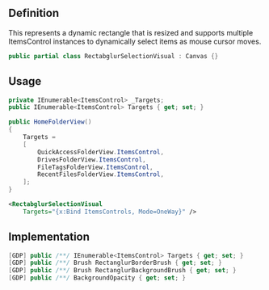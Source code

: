 ## Definition

This represents a dynamic rectangle that is resized and supports multiple ItemsControl instances to dynamically select items as mouse cursor moves.

```c#
public partial class RectabglurSelectionVisual : Canvas {}
```

## Usage

```c#
private IEnumerable<ItemsControl> _Targets;
public IEnumerable<ItemsControl> Targets { get; set; }

public HomeFolderView()
{
    Targets =
    [
        QuickAccessFolderView.ItemsControl,
        DrivesFolderView.ItemsControl,
        FileTagsFolderView.ItemsControl,
        RecentFilesFolderView.ItemsControl,
    ];
}
```
```xml
<RectabglurSelectionVisual
    Targets="{x:Bind ItemsControls, Mode=OneWay}" />
```

## Implementation


```c#
[GDP] public /**/ IEnumerable<ItemsControl> Targets { get; set; }
[GDP] public /**/ Brush RectanglurBorderBrush { get; set; }
[GDP] public /**/ Brush RectanglurBackgroundBrush { get; set; }
[GDP] public /**/ BackgroundOpacity { get; set; }
```
